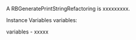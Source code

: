 A RBGeneratePrintStringRefactoring is xxxxxxxxx.Instance Variables	variables:		<Object>variables	- xxxxx